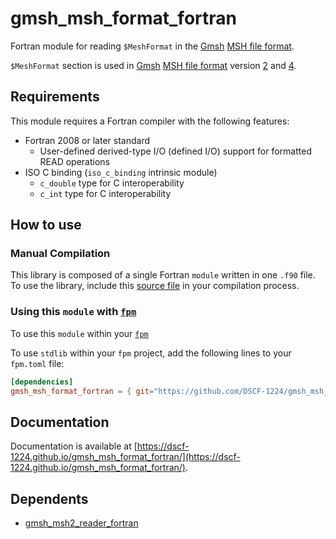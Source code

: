 # gmsh_msh_format_fortran

Fortran module for reading `$MeshFormat` in the [Gmsh][GmshReferenceManualTop] [MSH file format][GmshReferenceManualMshFileFormat].  

`$MeshFormat` section is used in [Gmsh][GmshReferenceManualTop] [MSH file format][GmshReferenceManualMshFileFormat] version [2][GmshReferenceManualMsh2] and [4][GmshReferenceManualMsh4].

## Requirements

This module requires a Fortran compiler with the following features:

- Fortran 2008 or later standard
  - User-defined derived-type I/O (defined I/O) support for formatted READ operations
- ISO C binding (`iso_c_binding` intrinsic module)
  - `c_double` type for C interoperability
  - `c_int` type for C interoperability

## How to use

### Manual Compilation

This library is composed of a single Fortran `module` written in one `.f90` file.  
To use the library, include this [source file](src/gmsh_msh_format_fortran.f90) in your compilation process.

### Using this `module` with [`fpm`][FpmGitHubRepository]

To use this `module` within your [`fpm`][FpmGitHubRepository]

To use `stdlib` within your `fpm` project, add the following lines to your `fpm.toml` file:
```toml
[dependencies]
gmsh_msh_format_fortran = { git="https://github.com/DSCF-1224/gmsh_msh_format_fortran" }
```

## Documentation

Documentation is available at [https://dscf-1224.github.io/gmsh_msh_format_fortran/](https://dscf-1224.github.io/gmsh_msh_format_fortran/).

## Dependents

- [gmsh_msh2_reader_fortran](https://github.com/DSCF-1224/gmsh_msh2_reader_fortran)

[FpmGitHubRepository]: https://github.com/fortran-lang/fpm
[GmshReferenceManualTop]: https://gmsh.info/doc/texinfo/gmsh.html
[GmshReferenceManualMshFileFormat]: https://gmsh.info/doc/texinfo/gmsh.html#MSH-file-format
[GmshReferenceManualMsh2]: https://gmsh.info/doc/texinfo/gmsh.html#MSH-file-format-version-2-_0028Legacy_0029
[GmshReferenceManualMsh4]: https://gmsh.info/doc/texinfo/gmsh.html#MSH-file-format

<!-- EOF -->
